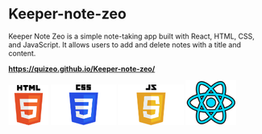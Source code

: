 # Keeper-note-zeo
Keeper Note Zeo is a simple note-taking app built with React, HTML, CSS, and JavaScript. It allows users to add and delete notes with a title and content.
 
<strong style="font-weight:bold; display:block; width:100%;">https://quizeo.github.io/Keeper-note-zeo/</strong>


<div style=" disply:flex; justify-content: center; margin: 0 auto">
<img src="HTML5_logo_and_wordmark.svg.png" alt="Description" width="80px" >
<img src="CSS-Logo.png" alt="Description" width="130px" >
<img src="JavaScript-Logo-2048x1280.png" alt="Description" width="130px" >
 <img src="react.png" alt="Description" width="100px" >
</div>
 
